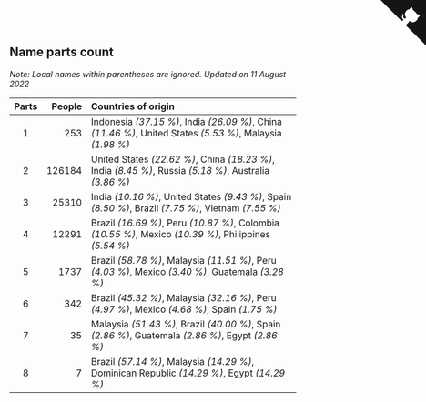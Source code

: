 ## Name parts count

*Note: Local names within parentheses are ignored.*
*Updated on 11 August 2022*

| Parts | People | Countries of origin |
| :--: | ---: | :--- |
| 1 | 253 | Indonesia *(37.15 %)*, India *(26.09 %)*, China *(11.46 %)*, United States *(5.53 %)*, Malaysia *(1.98 %)* |
| 2 | 126184 | United States *(22.62 %)*, China *(18.23 %)*, India *(8.45 %)*, Russia *(5.18 %)*, Australia *(3.86 %)* |
| 3 | 25310 | India *(10.16 %)*, United States *(9.43 %)*, Spain *(8.50 %)*, Brazil *(7.75 %)*, Vietnam *(7.55 %)* |
| 4 | 12291 | Brazil *(16.69 %)*, Peru *(10.87 %)*, Colombia *(10.55 %)*, Mexico *(10.39 %)*, Philippines *(5.54 %)* |
| 5 | 1737 | Brazil *(58.78 %)*, Malaysia *(11.51 %)*, Peru *(4.03 %)*, Mexico *(3.40 %)*, Guatemala *(3.28 %)* |
| 6 | 342 | Brazil *(45.32 %)*, Malaysia *(32.16 %)*, Peru *(4.97 %)*, Mexico *(4.68 %)*, Spain *(1.75 %)* |
| 7 | 35 | Malaysia *(51.43 %)*, Brazil *(40.00 %)*, Spain *(2.86 %)*, Guatemala *(2.86 %)*, Egypt *(2.86 %)* |
| 8 | 7 | Brazil *(57.14 %)*, Malaysia *(14.29 %)*, Dominican Republic *(14.29 %)*, Egypt *(14.29 %)* |


<a href="https://github.com/jonatanklosko/wca_statistics" class="github-corner" aria-label="View source on Github"><svg width="80" height="80" viewBox="0 0 250 250" style="fill:#151513; color:#fff; position: absolute; top: 0; border: 0; right: 0;" aria-hidden="true"><path d="M0,0 L115,115 L130,115 L142,142 L250,250 L250,0 Z"></path><path d="M128.3,109.0 C113.8,99.7 119.0,89.6 119.0,89.6 C122.0,82.7 120.5,78.6 120.5,78.6 C119.2,72.0 123.4,76.3 123.4,76.3 C127.3,80.9 125.5,87.3 125.5,87.3 C122.9,97.6 130.6,101.9 134.4,103.2" fill="currentColor" style="transform-origin: 130px 106px;" class="octo-arm"></path><path d="M115.0,115.0 C114.9,115.1 118.7,116.5 119.8,115.4 L133.7,101.6 C136.9,99.2 139.9,98.4 142.2,98.6 C133.8,88.0 127.5,74.4 143.8,58.0 C148.5,53.4 154.0,51.2 159.7,51.0 C160.3,49.4 163.2,43.6 171.4,40.1 C171.4,40.1 176.1,42.5 178.8,56.2 C183.1,58.6 187.2,61.8 190.9,65.4 C194.5,69.0 197.7,73.2 200.1,77.6 C213.8,80.2 216.3,84.9 216.3,84.9 C212.7,93.1 206.9,96.0 205.4,96.6 C205.1,102.4 203.0,107.8 198.3,112.5 C181.9,128.9 168.3,122.5 157.7,114.1 C157.9,116.9 156.7,120.9 152.7,124.9 L141.0,136.5 C139.8,137.7 141.6,141.9 141.8,141.8 Z" fill="currentColor" class="octo-body"></path></svg></a><style>.github-corner:hover .octo-arm{animation:octocat-wave 560ms ease-in-out}@keyframes octocat-wave{0%,100%{transform:rotate(0)}20%,60%{transform:rotate(-25deg)}40%,80%{transform:rotate(10deg)}}@media (max-width:500px){.github-corner:hover .octo-arm{animation:none}.github-corner .octo-arm{animation:octocat-wave 560ms ease-in-out}}</style>

